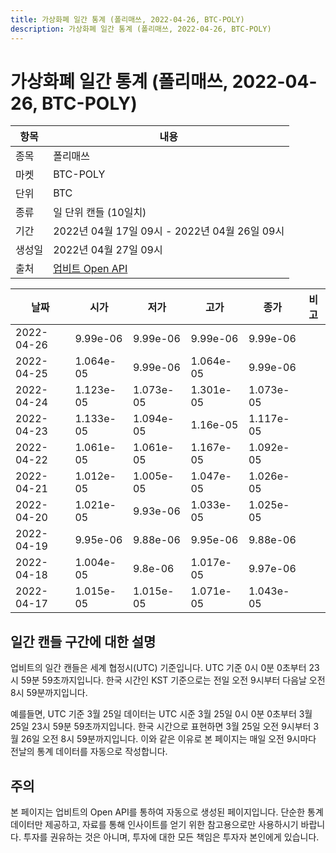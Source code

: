 ```yaml
---
title: 가상화폐 일간 통계 (폴리매쓰, 2022-04-26, BTC-POLY)
description: 가상화폐 일간 통계 (폴리매쓰, 2022-04-26, BTC-POLY)
---
```



가상화폐 일간 통계 (폴리매쓰, 2022-04-26, BTC-POLY)
===

|항목|내용|
|--|--|
|종목|폴리매쓰|
|마켓|BTC-POLY|
|단위|BTC|
|종류|일 단위 캔들 (10일치)|
|기간|2022년 04월 17일 09시 - 2022년 04월 26일 09시|
|생성일|2022년 04월 27일 09시|
|출처|[업비트 Open API](https://docs.upbit.com)|


|날짜|시가|저가|고가|종가|비고|
|--|--|--|--|--|--|
|2022-04-26|9.99e-06|9.99e-06|9.99e-06|9.99e-06|    |
|2022-04-25|1.064e-05|9.99e-06|1.064e-05|9.99e-06|    |
|2022-04-24|1.123e-05|1.073e-05|1.301e-05|1.073e-05|    |
|2022-04-23|1.133e-05|1.094e-05|1.16e-05|1.117e-05|    |
|2022-04-22|1.061e-05|1.061e-05|1.167e-05|1.092e-05|    |
|2022-04-21|1.012e-05|1.005e-05|1.047e-05|1.026e-05|    |
|2022-04-20|1.021e-05|9.93e-06|1.033e-05|1.025e-05|    |
|2022-04-19|9.95e-06|9.88e-06|9.95e-06|9.88e-06|    |
|2022-04-18|1.004e-05|9.8e-06|1.017e-05|9.97e-06|    |
|2022-04-17|1.015e-05|1.015e-05|1.071e-05|1.043e-05|    |


일간 캔들 구간에 대한 설명
---


업비트의 일간 캔들은 세계 협정시(UTC) 기준입니다. 
UTC 기준 0시 0분 0초부터 23시 59분 59초까지입니다. 
한국 시간인 KST 기준으로는 전일 오전 9시부터 다음날 오전 8시 59분까지입니다. 


예를들면, UTC 기준 3월 25일 데이터는 UTC 시준 3월 25일 0시 0분 0초부터 3월 25일 23시 59분 59초까지입니다. 
한국 시간으로 표현하면 3월 25일 오전 9시부터 3월 26일 오전 8시 59분까지입니다. 
이와 같은 이유로 본 페이지는 매일 오전 9시마다 전날의 통계 데이터를 자동으로 작성합니다. 


주의
---


본 페이지는 업비트의 Open API를 통하여 자동으로 생성된 페이지입니다. 
단순한 통계 데이터만 제공하고, 자료를 통해 인사이트를 얻기 위한 참고용으로만 사용하시기 바랍니다. 
투자를 권유하는 것은 아니며, 투자에 대한 모든 책임은 투자자 본인에게 있습니다. 
